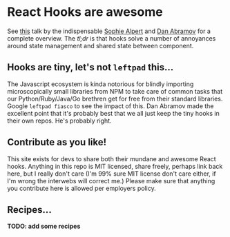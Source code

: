 # React Hooks are awesome
See [this](https://www.youtube.com/watch?v=V-QO-KO90iQ) talk by the indispensable
[Sophie Alpert](http://www.twitter.com/sophiebits) and [Dan
Abramov](http://www.twitter.com/dan_abramov) for a complete overview. The *tl;dr*
is that hooks solve a number of annoyances around state management and shared
state between component.

## Hooks are tiny, let's not `leftpad` this...
The Javascript ecosystem is kinda notorious for blindly importing microscopically
small libraries from NPM to take care of common tasks that our
Python/Ruby/Java/Go brethren get for free from their standard libraries. Google
`leftpad fiasco` to see the impact of this.  Dan Abramov made the excellent
point that it's probably best that we all just keep the tiny hooks in their own
repos.  He's probably right.

## Contribute as you like!
This site exists for devs to share both their mundane and awesome React hooks.
Anything in this repo is MIT licensed, share freely, perhaps link back here,
but I really don't care (I'm 99% sure MIT license don't care either, if I'm
wrong the interwebs will correct me.) Please make sure that anything you
contribute here is allowed per employers policy.

## Recipes...

**TODO: add some recipes**
